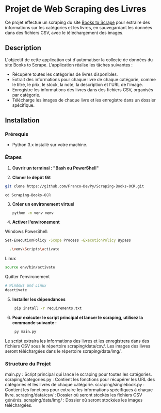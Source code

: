 # Projet de Web Scraping des Livres

Ce projet effectue un scraping du site [Books to Scrape](https://books.toscrape.com/) pour extraire des informations sur les catégories et les livres, en sauvegardant les données dans des fichiers CSV, avec le téléchargement des images.

## Description

L'objectif de cette application est d'automatiser la collecte de données du site Books to Scrape. L'application réalise les tâches suivantes :

- Récupère toutes les catégories de livres disponibles.
- Extrait des informations pour chaque livre de chaque catégorie, comme le titre, le prix, le stock, la note, la description et l'URL de l'image.
- Enregistre les informations des livres dans des fichiers CSV, organisés par catégorie.
- Télécharge les images de chaque livre et les enregistre dans un dossier spécifique.

## Installation

### Prérequis

- Python 3.x installé sur votre machine.


### Étapes



1. **Ouvrir un terminal : "Bash ou PowerShell"**
   

2. **Cloner le dépôt Git** 
  ```bash
git clone https://github.com/Franco-DevPy/Scraping-Books-OCR.git
   ```


    cd Scraping-Books-OCR


3. **Créer un environement virtuel**
   ```bash
   python -m venv venv
   ```
   

4. **Activer l'environement**


Windows PowerShell:
   ```bash
   Set-ExecutionPolicy -Scope Process -ExecutionPolicy Bypass
 ```
 ```bash
   .\venv\Scripts\activate
   ```
Linux
   ```bash
   source env/bin/activate
   ```
Quitter l'environement
   ```bash
   # Windows and Linux
   deactivate
   ```
   
   
5. **Installer les dépendances**
   ```bash
    pip install -r requirements.txt
   ```


6. **Pour exécuter le script principal et lancer le scraping, utilisez la commande suivante :**
   ```bash
    py main.py
   ```



Le script extraira les informations des livres et les enregistrera dans des fichiers CSV sous le répertoire scraping/data/csv/. Les images des livres seront téléchargées dans le répertoire scraping/data/img/.


### Structure du Projet

main.py : Script principal qui lance le scraping pour toutes les catégories.
scraping/categories.py : Contient les fonctions pour récupérer les URL des catégories et les livres de chaque catégorie.
scraping/singlebook.py : Contient les fonctions pour extraire les informations spécifiques à chaque livre.
scraping/data/csv/ : Dossier où seront stockés les fichiers CSV générés.
scraping/data/img/ : Dossier où seront stockées les images téléchargées.
